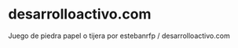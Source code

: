 desarrolloactivo.com
=======================

Juego de piedra papel o tijera por estebanrfp / desarrolloactivo.com
